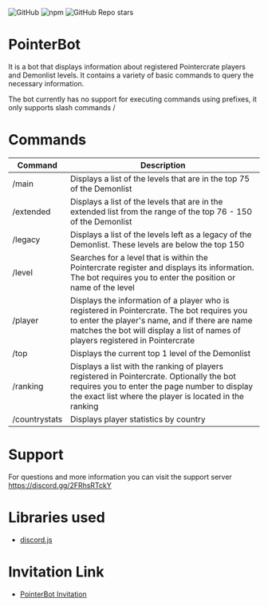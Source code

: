 ![GitHub](https://img.shields.io/github/license/Zukaritasu/pointerbot) ![npm](https://img.shields.io/npm/v/npm) ![GitHub Repo stars](https://img.shields.io/github/stars/Zukaritasu/pointerbot)



# PointerBot
It is a bot that displays information about registered Pointercrate players and Demonlist levels. It contains a variety of basic commands to query the necessary information.

The bot currently has no support for executing commands using prefixes, it only supports slash commands /

# Commands

| Command | Description |
| --- | --- |
| /main | Displays a list of the levels that are in the top 75 of the Demonlist |
| /extended | Displays a list of the levels that are in the extended list from the range of the top 76 - 150 of the Demonlist |
| /legacy | Displays a list of the levels left as a legacy of the Demonlist. These levels are below the top 150 |
| /level | Searches for a level that is within the Pointercrate register and displays its information. The bot requires you to enter the position or name of the level |
| /player | Displays the information of a player who is registered in Pointercrate. The bot requires you to enter the player's name, and if there are name matches the bot will display a list of names of players registered in Pointercrate |
| /top | Displays the current top 1 level of the Demonlist |
| /ranking | Displays a list with the ranking of players registered in Pointercrate. Optionally the bot requires you to enter the page number to display the exact list where the player is located in the ranking |
| /countrystats | Displays player statistics by country |

# Support

For questions and more information you can visit the support server https://discord.gg/2FRhsRTckY

# Libraries used

- [discord.js](https://discord.js.org/)

# Invitation Link
- [PointerBot Invitation](https://discord.com/api/oauth2/authorize?client_id=1035999428596740153&permissions=964220672064&scope=bot)